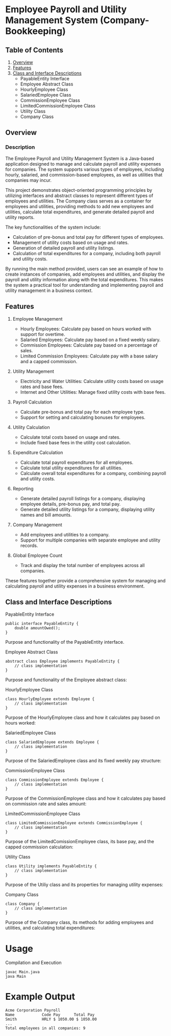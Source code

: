 # Employee Payroll and Utility Management System (Company-Bookkeeping)


## Table of Contents

1. [Overview](#Overview)
2. [Features](#Features)
3. [Class and Interface Descriptions](#Class-and-Interface-Descriptions)
    - PayableEntity Interface
    - Employee Abstract Class
    - HourlyEmployee Class
    - SalariedEmployee Class
    - CommissionEmployee Class
    - LimitedCommissionEmployee Class
    - Utility Class
    - Company Class
   
## Overview
### Description
The Employee Payroll and Utility Management System is a Java-based application designed to manage and calculate payroll and utility expenses for companies. The system supports various types of employees, including hourly, salaried, and commission-based employees, as well as utilities that companies may incur.

This project demonstrates object-oriented programming principles by utilizing interfaces and abstract classes to represent different types of employees and utilities. The Company class serves as a container for employees and utilities, providing methods to add new employees and utilities, calculate total expenditures, and generate detailed payroll and utility reports.

The key functionalities of the system include:

- Calculation of pre-bonus and total pay for different types of employees.
- Management of utility costs based on usage and rates.
- Generation of detailed payroll and utility listings.
- Calculation of total expenditures for a company, including both payroll and utility costs.

By running the main method provided, users can see an example of how to create instances of companies, add employees and utilities, and display the payroll and utility information along with the total expenditures. This makes the system a practical tool for understanding and implementing payroll and utility management in a business context.

## Features

1. Employee Management
    - Hourly Employees: Calculate pay based on hours worked with support for overtime.
    - Salaried Employees: Calculate pay based on a fixed weekly salary.
    - Commission Employees: Calculate pay based on a percentage of sales.
    - Limited Commission Employees: Calculate pay with a base salary and a capped commission.

2. Utility Management
    - Electricity and Water Utilities: Calculate utility costs based on usage rates and base fees.
    - Internet and Other Utilities: Manage fixed utility costs with base fees.

3. Payroll Calculation
    - Calculate pre-bonus and total pay for each employee type.
    - Support for setting and calculating bonuses for employees.

4. Utility Calculation
    - Calculate total costs based on usage and rates.
    - Include fixed base fees in the utility cost calculation.

5. Expenditure Calculation
    - Calculate total payroll expenditures for all employees.
    - Calculate total utility expenditures for all utilities.
    - Calculate overall total expenditures for a company, combining payroll and utility costs.

6. Reporting
    - Generate detailed payroll listings for a company, displaying employee details, pre-bonus pay, and total pay.
    - Generate detailed utility listings for a company, displaying utility names and bill amounts.

7. Company Management
    - Add employees and utilities to a company.
    - Support for multiple companies with separate employee and utility records.

8. Global Employee Count
    - Track and display the total number of employees across all companies.

These features together provide a comprehensive system for managing and calculating payroll and utility expenses in a business environment.


## Class and Interface Descriptions

PayableEntity Interface
```
public interface PayableEntity {
    double amountOwed();
}
```
 Purpose and functionality of the PayableEntity interface.


Employee Abstract Class
```
abstract class Employee implements PayableEntity {
    // class implementation
}
```
 Purpose and functionality of the Employee abstract class:

HourlyEmployee Class
```
class HourlyEmployee extends Employee {
    // class implementation
}
```
Purpose of the HourlyEmployee class and how it calculates pay based on hours worked:


SalariedEmployee Class
```
class SalariedEmployee extends Employee {
    // class implementation
}
```
Purpose of the SalariedEmployee class and its fixed weekly pay structure:

CommissionEmployee Class
```
class CommissionEmployee extends Employee {
    // class implementation
}
```
Purpose of the CommissionEmployee class and how it calculates 
pay based on commission rate and sales amount:


LimitedCommissionEmployee Class
```
class LimitedCommissionEmployee extends CommissionEmployee {
    // class implementation
}
```

Purpose of the LimitedComissionEmployee class, its base pay, 
and the capped commission calculation:

Utility Class
```
class Utility implements PayableEntity {
    // class implementation
}
```

Purpose of the Utiliy class and its properties for managing utility expenses:

Company Class
```
class Company {
    // class implementation
}
```

Purpose of the Company class, its methods for adding employees and utilities, and
calculating total expenditures:


# Usage

Compilation and Execution
```
javac Main.java
java Main
```
# Example Output

```
Acme Corporation Payroll
Name            Code Pay      Total Pay
Smith           HRLY $ 1050.00 $ 1050.00
...
Total employees in all companies: 9
```

